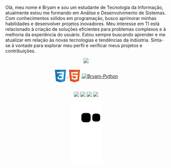 Olá, meu nome é Bryam e sou um estudante de Tecnologia da Informação, atualmente estou me formando em Análise e Desenvolvimento de Sistemas. Com conhecimentos sólidos em programação, busco aprimorar minhas habilidades e desenvolver projetos inovadores. Meu interesse em TI está relacionado à criação de soluções eficientes para problemas complexos e à melhoria da experiência do usuário. Estou sempre buscando aprender e me atualizar em relação às novas tecnologias e tendências da indústria. Sinta-se à vontade para explorar meu perfil e verificar meus projetos e contribuições.
<div align="center">
  <a href="https://github.com/BryamDG">
  <img height="200em" src="https://github-readme-stats.vercel.app/api?username=BryamDG&show_icons=true&theme=dark&include_all_commits=true&count_private=true"/>
 
  <div style="display: inline_block"><br>
  <img align="center" alt="Bryam-CSS" height="40" width="40"  src="https://raw.githubusercontent.com/devicons/devicon/master/icons/css3/css3-original.svg">
  <img align="center" alt="Bryam-HTML" height="40" width="40" src="https://raw.githubusercontent.com/devicons/devicon/master/icons/html5/html5-original.svg">
  <img align="center" alt="Bryam-Python" height="50" width="50" src="https://cdn.jsdelivr.net/gh/devicons/devicon/icons/python/python-original-wordmark.svg" />
<div> 
  
   ## 
  <a href="(11)95958-4697" target="_blank"><img src="https://img.shields.io/badge/WhatsApp-25D366?style=for-the-badge&logo=whatsapp&logoColor=white"></a> 
  <a href="https://www.instagram.com/bryam_diedrich" target="_blank"><img src="https://img.shields.io/badge/-Instagram-%23E4405F?style=for-the-badge&logo=instagram&logoColor=white" target="_blank"></a> 
  <a href = "mailto:bryam.die@hotmail.com"><img src="https://img.shields.io/badge/-Gmail-%23333?style=for-the-badge&logo=gmail&logoColor=white" target="_blank"></a>
  <a href="https://www.linkedin.com/in/bryam-diedrich-56707b226" target="_blank"><img src="https://img.shields.io/badge/-LinkedIn-%230077B5?style=for-the-badge&logo=linkedin&logoColor=white" target="_blank"></a> 
 
  ![Snake animation](https://github.com/rafaballerini/rafaballerini/blob/output/github-contribution-grid-snake.svg)
</div>

